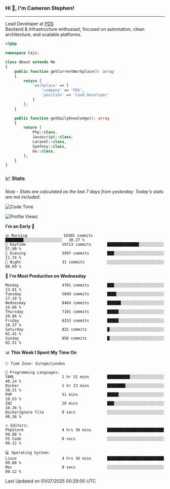 ### Hi 👋, I'm Cameron Stephen!

---

Lead Developer at [PDS](https://prindatasolutions.co.uk)  
Backend & Infrastructure enthusiast, focused on automation, clean architecture, and scalable platforms.


```php
<?php

namespace Cajs;

class About extends Me
{
    public function getCurrentWorkplace(): array
    {
        return [
            'workplace' => [
                'company' => 'PDS',
                'position' => 'Lead Developer'
            ]
        ];
    }

    public function getDailyKnowledge(): array
    {
        return [
            Php::class,
            Javascript::class,
            Laravel::class,
            Symfony::class,
            Go::class,
        ];
    }
}
```

### 📈 Stats
<p><em>Note - Stats are calculated as the last 7 days from yesterday. Today's stats are not included.</em></p>


<!--START_SECTION:waka-->
![Code Time](http://img.shields.io/badge/Code%20Time-4%2C547%20hrs%2012%20mins-blue)

![Profile Views](http://img.shields.io/badge/Profile%20Views-0-blue)

**I'm an Early 🐤** 

```text
🌞 Morning                10305 commits       ████████░░░░░░░░░░░░░░░░░   30.27 % 
🌆 Daytime                19713 commits       ██████████████░░░░░░░░░░░   57.90 % 
🌃 Evening                3997 commits        ███░░░░░░░░░░░░░░░░░░░░░░   11.74 % 
🌙 Night                  31 commits          ░░░░░░░░░░░░░░░░░░░░░░░░░   00.09 % 
```
📅 **I'm Most Productive on Wednesday** 

```text
Monday                   4701 commits        ███░░░░░░░░░░░░░░░░░░░░░░   13.81 % 
Tuesday                  5849 commits        ████░░░░░░░░░░░░░░░░░░░░░   17.18 % 
Wednesday                8464 commits        ██████░░░░░░░░░░░░░░░░░░░   24.86 % 
Thursday                 7101 commits        █████░░░░░░░░░░░░░░░░░░░░   20.86 % 
Friday                   6253 commits        █████░░░░░░░░░░░░░░░░░░░░   18.37 % 
Saturday                 822 commits         █░░░░░░░░░░░░░░░░░░░░░░░░   02.41 % 
Sunday                   856 commits         █░░░░░░░░░░░░░░░░░░░░░░░░   02.51 % 
```


📊 **This Week I Spent My Time On** 

```text
🕑︎ Time Zone: Europe/London

💬 Programming Languages: 
YAML                     1 hr 51 mins        ██████████░░░░░░░░░░░░░░░   40.14 % 
Docker                   1 hr 23 mins        ████████░░░░░░░░░░░░░░░░░   30.21 % 
PHP                      51 mins             █████░░░░░░░░░░░░░░░░░░░░   18.53 % 
INI                      28 mins             ███░░░░░░░░░░░░░░░░░░░░░░   10.36 % 
DockerIgnore file        0 secs              ░░░░░░░░░░░░░░░░░░░░░░░░░   00.36 % 

🔥 Editors: 
PhpStorm                 4 hrs 36 mins       █████████████████████████   99.88 % 
VS Code                  0 secs              ░░░░░░░░░░░░░░░░░░░░░░░░░   00.12 % 

💻 Operating System: 
Linux                    4 hrs 36 mins       █████████████████████████   99.88 % 
Mac                      0 secs              ░░░░░░░░░░░░░░░░░░░░░░░░░   00.12 % 
```


 Last Updated on 01/07/2025 00:29:00 UTC
<!--END_SECTION:waka-->
